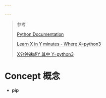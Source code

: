 ```yaml
---

---
```


> 参考
>
> [Python Documentation](https://www.python.org/doc/)
>
> [Learn X in Y minutes - Where X=python3](https://learnxinyminutes.com/docs/python3/)
>
> [X分钟速成Y 其中 Y=python3](https://learnxinyminutes.com/docs/zh-cn/python3-cn/)

# Concept 概念

* **pip** 